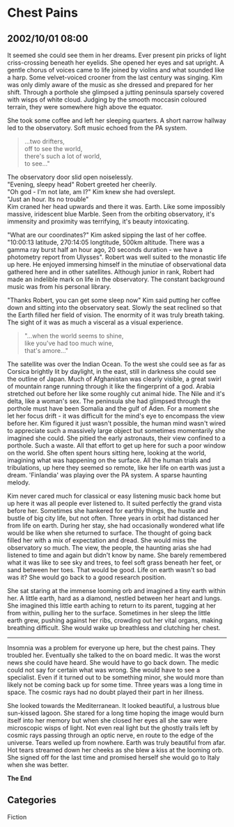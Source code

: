 # Chest Pains
## 2002/10/01 08:00

It seemed she could see them in her dreams. Ever present pin pricks of
light criss-crossing beneath her eyelids. She opened her eyes and sat
upright. A gentle chorus of voices came to life joined by violins and
what sounded like a harp. Some velvet-voiced crooner from the last
century was singing. Kim was only dimly aware of the music as she
dressed and prepared for her shift. Through a porthole she glimpsed a
jutting peninsula sparsely covered with wisps of white cloud. Judging
by the smooth moccasin coloured terrain, they were somewhere high
above the equator. 

She took some coffee and left her sleeping quarters. A short narrow
hallway led to the observatory. Soft music echoed from the PA system. 

> ...two drifters,  
> off to see the world,  
> there's such a lot of world,  
> to see..."  


The observatory door slid open noiselessly.  
"Evening, sleepy head" Robert greeted her cheerily.  
"Oh god - I'm not late, am I?" Kim knew she had overslept.  
"Just an hour. Its no trouble"  
Kim craned her head upwards and there it was. Earth. Like some
impossibly massive, iridescent blue Marble. Seen from the orbiting
observatory, it's immensity and proximity was terrifying, it's beauty
intoxicating. 

"What are our coordinates?" Kim asked sipping the last of her coffee.  
"10:00:13 latitude, 270:14:05 longtitude, 500km altitude. There was a
gamma ray burst half an hour ago, 20 seconds duration - we have a
photometry report from Ulysses". Robert was well suited to the
monastic life up here. He enjoyed immersing himself in the minutiae of
observational data gathered here and in other satellites. Although
junior in rank, Robert had made an indelible mark on life in the
observatory. The constant background music was from his personal
library.

"Thanks Robert, you can get some sleep now" Kim said putting her
coffee down and sitting into the observatory seat. Slowly the seat
reclined so that the Earth filled her field of vision. The enormity of
it was truly breath taking. The sight of it was as much a visceral as
a visual experience. 

> "...when the world seems to shine,  
> like you've had too much wine,  
> that's amore..."  

The satellite was over the Indian Ocean. To the west she could see as
far as Corsica brightly lit by daylight, in the east, still in
darkness she could see the outline of Japan. Much of Afghanistan was
clearly visible, a great swirl of mountain range running through it
like the fingerprint of a god. Arabia stretched out before her like
some roughly cut animal hide. The Nile and it's delta, like a woman's
sex. The peninsula she had glimpsed through the porthole must have
been Somalia and the gulf of Aden. For a moment she let her focus
drift - it was difficult for the mind's eye to encompass the view
before her. Kim figured it just wasn't possible, the human mind wasn't
wired to appreciate such a massively large object but sometimes
momentarily she imagined she could. She pitied the early astronauts,
their view confined to a porthole. Such a waste. All that effort to
get up here for such a poor window on the world. She often spent hours
sitting here, looking at the world, imagining what was happening on
the surface. All the human trials and tribulations, up here they
seemed so remote, like her life on earth was just a dream. 'Finlandia'
was playing over the PA system. A sparse haunting melody. 

Kim never cared much for classical or easy listening music back home
but up here it was all people ever listened to. It suited perfectly
the grand vista before her. Sometimes she hankered for earthly things,
the hustle and bustle of big city life, but not often. Three years in
orbit had distanced her from life on earth. During her stay, she had
occasionally wondered what life would be like when she returned to
surface. The thought of going back filled her with a mix of
expectation and dread. She would miss the observatory so much. The
view, the people, the haunting arias she had listened to time and
again but didn't know by name. She barely remembered what it was like
to see sky and trees, to feel soft grass beneath her feet, or sand
between her toes. That would be good. Life on earth wasn't so bad was
it? She would go back to a good research position. 

She sat staring at the immense looming orb and imagined a tiny earth
within her. A little earth, hard as a diamond, nestled between her
heart and lungs. She imagined this little earth aching to return to
its parent, tugging at her from within, pulling her to the
surface. Sometimes in her sleep the little earth grew, pushing against
her ribs, crowding out her vital organs, making breathing
difficult. She would wake up breathless and clutching her chest.

---

Insomnia was a problem for everyone up here, but the chest pains. They
troubled her. Eventually she talked to the on board medic. It was the
worst news she could have heard. She would have to go back down. The
medic could not say for certain what was wrong. She would have to see
a specialist. Even if it turned out to be something minor, she would
more than likely not be coming back up for some time. Three years was
a long time in space. The cosmic rays had no doubt played their part
in her illness. 

She looked towards the Mediterranean. It looked beautiful, a lustrous
blue sun-kissed lagoon. She stared for a long time hoping the image
would burn itself into her memory but when she closed her eyes all she
saw were microscopic wisps of light. Not even real light but the
ghostly trails left by cosmic rays passing through an optic nerve, en
route to the edge of the universe. Tears welled up from nowhere. Earth
was truly beautiful from afar. Hot tears streamed down her cheeks as
she blew a kiss at the looming orb. She signed off for the last time
and promised herself she would go to Italy when she was better.

__The End__

## Categories
Fiction
